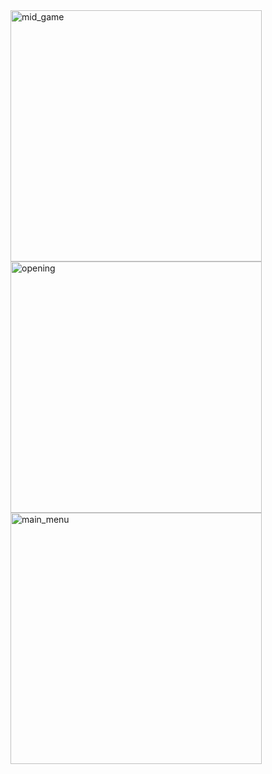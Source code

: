 <img width="402" alt="mid_game" src="https://github.com/user-attachments/assets/83e6aaf1-cbf5-4820-87bb-163bf889f87b">
<img width="402" alt="opening" src="https://github.com/user-attachments/assets/a90a9bbe-16ec-4e80-81a4-bc6b8a8ee96f">
<img width="402" alt="main_menu" src="https://github.com/user-attachments/assets/e623e624-9252-4d92-887e-9133e2845d46">
